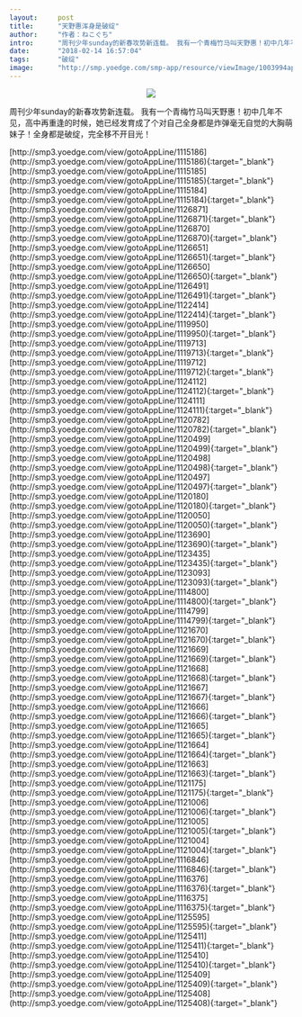 ```yaml
---
layout:     post
title:      "天野惠浑身是破绽"
author:     "作者：ねこぐち"
intro:      "周刊少年sunday的新春攻势新连载。 我有一个青梅竹马叫天野惠！初中几年不见，高中再重逢的时候，她已经发育成了个对自己全身都是炸弹毫无自觉的大胸萌妹子！全身都是破绽，完全移不开目光！"
date:       "2018-02-14 16:57:04"
tags:       "破绽"
image:      "http://smp.yoedge.com/smp-app/resource/viewImage/1003994appline.png"
---
```

<div style="text-align: center">
<p><img src="http://smp.yoedge.com/smp-app/resource/viewImage/1003994appline.png"/></p>
</div>
<p class="post-meta">
<span>周刊少年sunday的新春攻势新连载。 我有一个青梅竹马叫天野惠！初中几年不见，高中再重逢的时候，她已经发育成了个对自己全身都是炸弹毫无自觉的大胸萌妹子！全身都是破绽，完全移不开目光！</span>
</p>
[http://smp3.yoedge.com/view/gotoAppLine/1115186](http://smp3.yoedge.com/view/gotoAppLine/1115186){:target="_blank"}
[http://smp3.yoedge.com/view/gotoAppLine/1115185](http://smp3.yoedge.com/view/gotoAppLine/1115185){:target="_blank"}
[http://smp3.yoedge.com/view/gotoAppLine/1115184](http://smp3.yoedge.com/view/gotoAppLine/1115184){:target="_blank"}
[http://smp3.yoedge.com/view/gotoAppLine/1126871](http://smp3.yoedge.com/view/gotoAppLine/1126871){:target="_blank"}
[http://smp3.yoedge.com/view/gotoAppLine/1126870](http://smp3.yoedge.com/view/gotoAppLine/1126870){:target="_blank"}
[http://smp3.yoedge.com/view/gotoAppLine/1126651](http://smp3.yoedge.com/view/gotoAppLine/1126651){:target="_blank"}
[http://smp3.yoedge.com/view/gotoAppLine/1126650](http://smp3.yoedge.com/view/gotoAppLine/1126650){:target="_blank"}
[http://smp3.yoedge.com/view/gotoAppLine/1126491](http://smp3.yoedge.com/view/gotoAppLine/1126491){:target="_blank"}
[http://smp3.yoedge.com/view/gotoAppLine/1122414](http://smp3.yoedge.com/view/gotoAppLine/1122414){:target="_blank"}
[http://smp3.yoedge.com/view/gotoAppLine/1119950](http://smp3.yoedge.com/view/gotoAppLine/1119950){:target="_blank"}
[http://smp3.yoedge.com/view/gotoAppLine/1119713](http://smp3.yoedge.com/view/gotoAppLine/1119713){:target="_blank"}
[http://smp3.yoedge.com/view/gotoAppLine/1119712](http://smp3.yoedge.com/view/gotoAppLine/1119712){:target="_blank"}
[http://smp3.yoedge.com/view/gotoAppLine/1124112](http://smp3.yoedge.com/view/gotoAppLine/1124112){:target="_blank"}
[http://smp3.yoedge.com/view/gotoAppLine/1124111](http://smp3.yoedge.com/view/gotoAppLine/1124111){:target="_blank"}
[http://smp3.yoedge.com/view/gotoAppLine/1120782](http://smp3.yoedge.com/view/gotoAppLine/1120782){:target="_blank"}
[http://smp3.yoedge.com/view/gotoAppLine/1120499](http://smp3.yoedge.com/view/gotoAppLine/1120499){:target="_blank"}
[http://smp3.yoedge.com/view/gotoAppLine/1120498](http://smp3.yoedge.com/view/gotoAppLine/1120498){:target="_blank"}
[http://smp3.yoedge.com/view/gotoAppLine/1120497](http://smp3.yoedge.com/view/gotoAppLine/1120497){:target="_blank"}
[http://smp3.yoedge.com/view/gotoAppLine/1120180](http://smp3.yoedge.com/view/gotoAppLine/1120180){:target="_blank"}
[http://smp3.yoedge.com/view/gotoAppLine/1120050](http://smp3.yoedge.com/view/gotoAppLine/1120050){:target="_blank"}
[http://smp3.yoedge.com/view/gotoAppLine/1123690](http://smp3.yoedge.com/view/gotoAppLine/1123690){:target="_blank"}
[http://smp3.yoedge.com/view/gotoAppLine/1123435](http://smp3.yoedge.com/view/gotoAppLine/1123435){:target="_blank"}
[http://smp3.yoedge.com/view/gotoAppLine/1123093](http://smp3.yoedge.com/view/gotoAppLine/1123093){:target="_blank"}
[http://smp3.yoedge.com/view/gotoAppLine/1114800](http://smp3.yoedge.com/view/gotoAppLine/1114800){:target="_blank"}
[http://smp3.yoedge.com/view/gotoAppLine/1114799](http://smp3.yoedge.com/view/gotoAppLine/1114799){:target="_blank"}
[http://smp3.yoedge.com/view/gotoAppLine/1121670](http://smp3.yoedge.com/view/gotoAppLine/1121670){:target="_blank"}
[http://smp3.yoedge.com/view/gotoAppLine/1121669](http://smp3.yoedge.com/view/gotoAppLine/1121669){:target="_blank"}
[http://smp3.yoedge.com/view/gotoAppLine/1121668](http://smp3.yoedge.com/view/gotoAppLine/1121668){:target="_blank"}
[http://smp3.yoedge.com/view/gotoAppLine/1121667](http://smp3.yoedge.com/view/gotoAppLine/1121667){:target="_blank"}
[http://smp3.yoedge.com/view/gotoAppLine/1121666](http://smp3.yoedge.com/view/gotoAppLine/1121666){:target="_blank"}
[http://smp3.yoedge.com/view/gotoAppLine/1121665](http://smp3.yoedge.com/view/gotoAppLine/1121665){:target="_blank"}
[http://smp3.yoedge.com/view/gotoAppLine/1121664](http://smp3.yoedge.com/view/gotoAppLine/1121664){:target="_blank"}
[http://smp3.yoedge.com/view/gotoAppLine/1121663](http://smp3.yoedge.com/view/gotoAppLine/1121663){:target="_blank"}
[http://smp3.yoedge.com/view/gotoAppLine/1121175](http://smp3.yoedge.com/view/gotoAppLine/1121175){:target="_blank"}
[http://smp3.yoedge.com/view/gotoAppLine/1121006](http://smp3.yoedge.com/view/gotoAppLine/1121006){:target="_blank"}
[http://smp3.yoedge.com/view/gotoAppLine/1121005](http://smp3.yoedge.com/view/gotoAppLine/1121005){:target="_blank"}
[http://smp3.yoedge.com/view/gotoAppLine/1121004](http://smp3.yoedge.com/view/gotoAppLine/1121004){:target="_blank"}
[http://smp3.yoedge.com/view/gotoAppLine/1116846](http://smp3.yoedge.com/view/gotoAppLine/1116846){:target="_blank"}
[http://smp3.yoedge.com/view/gotoAppLine/1116376](http://smp3.yoedge.com/view/gotoAppLine/1116376){:target="_blank"}
[http://smp3.yoedge.com/view/gotoAppLine/1116375](http://smp3.yoedge.com/view/gotoAppLine/1116375){:target="_blank"}
[http://smp3.yoedge.com/view/gotoAppLine/1125595](http://smp3.yoedge.com/view/gotoAppLine/1125595){:target="_blank"}
[http://smp3.yoedge.com/view/gotoAppLine/1125411](http://smp3.yoedge.com/view/gotoAppLine/1125411){:target="_blank"}
[http://smp3.yoedge.com/view/gotoAppLine/1125410](http://smp3.yoedge.com/view/gotoAppLine/1125410){:target="_blank"}
[http://smp3.yoedge.com/view/gotoAppLine/1125409](http://smp3.yoedge.com/view/gotoAppLine/1125409){:target="_blank"}
[http://smp3.yoedge.com/view/gotoAppLine/1125408](http://smp3.yoedge.com/view/gotoAppLine/1125408){:target="_blank"}


